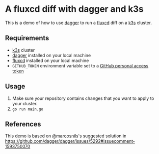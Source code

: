 # A fluxcd diff with dagger and k3s

This is a demo of how to use [dagger](https://dagger.io/) to run a [fluxcd](https://fluxcd.io/) diff on a [k3s](https://k3s.io/) cluster.

## Requirements

- [k3s](https://k3s.io/) cluster
- [dagger](https://dagger.io/) installed on your local machine
- [fluxcd](https://fluxcd.io/) installed on your local machine
- `GITHUB_TOKEN` environment variable set to a [GitHub personal access token](https://docs.github.com/en/github/authenticating-to-github/creating-a-personal-access-token)

## Usage

1. Make sure your repository contains changes that you want to apply to your cluster.
2. `go run main.go`

## References

This demo is based on [@marcosnils](https://github.com/marcosnils)'s suggested solution in https://github.com/dagger/dagger/issues/5292#issuecomment-1593750070
